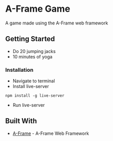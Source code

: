 # A-Frame Game
A game made using the A-Frame web framework

## Getting Started
+ Do 20 jumping jacks
+ 10 minutes of yoga

### Installation
+ Navigate to terminal
+ Install live-server
```
npm install -g live-server
```
+ Run live-server

## Built With
* [A-Frame](https://aframe.io/) - A-Frame Web Framework
